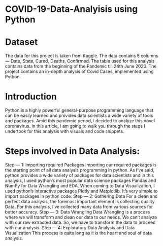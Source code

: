 # COVID-19-Data-Analyisis using Python
# Dataset
The data for this project is taken from Kaggle. The data contains 5 columns — Date, State, Cured, Deaths, Confirmed. The table used for this analysis contains data from the beginning of the Pandemic till 24th June 2020.
The project contains an in-depth analysis of Covid Cases, implemented using Python.
# Introduction
Python is a highly powerful general-purpose programming language that can be easily learned and provides data scientists a wide variety of tools and packages. Amid this pandemic period, I decided to analyze this novel coronavirus.
In this article, I am going to walk you through the steps I undertook for this analysis with visuals and code snippets.
# Steps involved in Data Analysis:
Step — 1: Importing required Packages
Importing our required packages is the starting point of all data analysis programming in python. As I’ve said, python provides a wide variety of packages for data scientists and in this analysis, I used python’s most popular data science packages Pandas and NumPy for Data Wrangling and EDA. When coming to Data Visualization, I used python’s interactive packages Plotly and Matplotlib. It’s very simple to import packages in python code:
Step — 2: Gathering Data
For a clean and perfect data analysis, the foremost important element is collecting quality Data. For this analysis, I’ve collected many data from various sources for better accuracy.
Step — 3: Data Wrangling
Data Wrangling is a process where we will transform and clean our data to our needs. We can’t analyze with our raw extracted data. So, we have to transform the data to proceed with our analysis.
Step — 4: Exploratory Data Analysis and Data Visualization
This process is quite long as it is the heart and soul of data analysis. 
